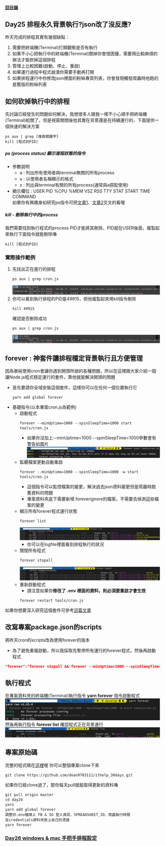 #### [回目錄](../README.md)
## Day25 排程永久背景執行?json改了沒反應?

昨天完成的排程其實有幾個缺點：
1. 需要把終端機(Terminal)打開觀察是否有執行
2. 如果不小心把執行中的終端機(Terminal)關掉你會很困擾，需要用比較麻煩的辦法才能砍掉這個排程    
3. 管理上比較困難(啟動、停止、重啟)
4. 如果運行過程中程式崩潰你需要手動再打開
5. 如果排程運行中你修改json裡面的粉絲專頁列表，你會發現觸發爬蟲時他跑的是舊版的粉絲列表

如何砍掉執行中的排程
------------------------
先討論已經發生的問題如何解決，我想很多人跟我一樣不小心順手把終端機(Terminal)給關了，但是視窗關閉後他其實在背景還是在持續運行的，下面提供一個快速的解決方案  
```
ps aux | grep [搜尋關鍵字]
kill [程式的PID]
```
##### ps (process status) 顯示進程狀態的指令
* 參數說明
    * a : 列出所有使用者與terminal無關的所有process
    * u : 以使用者名稱顯示的格式
    * x : 列出與terminal有關的所有process(通常與a搭配使用)
* 顯示欄位 : USER PID %CPU %MEM VSZ RSS TTY STAT START TIME COMMAND  
如果你有興趣身如研究ps指令可把[文章1](https://medium.com/mess-up/%E5%A6%82%E6%9E%9Cctrl-c%E6%B2%92%E6%B3%95%E7%B5%82%E6%AD%A2%E6%80%8E%E9%BA%BC%E8%BE%A6-5e720fd66e32)、[文章2](http://puremonkey2010.blogspot.com/2011/02/linux-linux-ps-l-ps-aux-ps-axjf.html)交叉的看喔

##### kill - 刪除執行中的process
我們需要找到執行程式的process PID才能將其刪除，PID就在USER後面，複製起來執行下面指令就能刪除嚕
```
kill [程式的PID]
```
### 實際操作範例
1. 先找出正在進行的排程
    ```
    ps aux | grep cron.js
    ```    
    ![image](./article_img/ps_aux.png)
2. 你可以看到執行排程的PID是49915，把他複製起來用kill指令刪除
    ```
    kill 49915
    ```
    確認是否刪除成功
    ```
    ps aux | grep cron.js
    ```
    ![image](./article_img/kill.png)

forever : 神套件讓排程穩定背景執行且方便管理
----
因為單純使用cron會讓你遇到開頭所說的各種問題，所以在這裡跟大家介紹一個讓Node.js程式穩定運行的套件，靠他就能解決開頭的問題
* 首先要請你全域安裝這個套件，這樣你可以在任何一個位置執行它  
    ```
    yarn add global forever
    ```
* 基礎指令(以本專案cron.js為範例)
    * 啟動程式
        ```
        forever --minUptime=1000 --spinSleepTime=1000 start tools/cron.js
        ```
        * 如果你沒加上--minUptime=1000 --spinSleepTime=1000參數會有警告如圖片
            ![image](./article_img/foreverstart.png)
    * 監聽檔案更動自動重啟
        ```
        forever --minUptime=1000 --spinSleepTime=1000 -w start tools/cron.js
        ```
        * 這個指令可以監控檔案的變更，解決過去json資料變更但是爬蟲時跑舊資料的問題
        * 專案資料夾底下需要新增.foreverignore的檔案，不需要去偵測這些檔案的變更   
    * 顯示所有forever程式運行狀態
        ```
        forever list
        ```
        ![image](./article_img/foreverlist.png)
        * 你可以在logfile裡面看到排程執行的狀況
    * 關閉所有程式
        ```
        forever stopall
        ```
        ![image](./article_img/foreverstopall.png)  
    * 重新啟動程式
        * 請注意如果你**修改了 .env 裡面的資料，則必須要重啟才會生效**
        ```
        forever restart tools/cron.js
        ```
如果你想要深入研究這個套件可參考[這篇文章](https://andy6804tw.github.io/2018/01/17/api-forever/)

改寫專案package.json的scripts
----------------------------------------------------------------
將昨天cron的scripts改為使用forever的版本
* 為了避免重複啟動，所以我採取先暫停所有運行的forever程式，然後再啟動程式
```json
"forever":"forever stopall && forever --minUptime=1000 --spinSleepTime=1000 -w start tools/cron.js"
```

執行程式
----
在專案資料夾的終端機(Terminal)執行指令 **yarn forever** 指令啟動程式  
![image](./article_img/terminal.png)  
然後再執行指令 **forever list** 確認程式正在背景運行  
![image](./article_img/terminal2.png)  


專案原始碼
----
完整的程式碼在[這裡](https://github.com/dean9703111/ithelp_30days/day24)喔
你可以整個專案clone下來  
```
git clone https://github.com/dean9703111/ithelp_30days.git
```
如果你已經clone過了，那你每天pull就能取得更新的資料嚕  
```
git pull origin master
cd day24
yarn
yarn add global forever
調整你.env檔填上 FB & IG 登入資訊、SPREADSHEET_ID、爬蟲執行時間
在credentials資料夾放上自己的憑證
yarn forever
```
### [Day26 windows & mac 手把手排程設定](/day26/README.md)